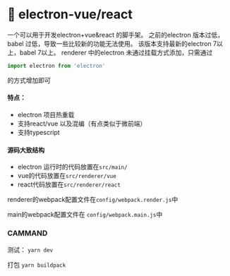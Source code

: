 # 🚀 electron-vue/react

一个可以用于开发electron+vue&react 的脚手架。
之前的electron 版本过低，babel 过低，导致一些比较新的功能无法使用。
该版本支持最新的electron 7以上，babel 7以上。
renderer 中的electron 未通过挂载方式添加，只需通过
```javascript
import electron from 'electron'
```
的方式增加即可
#### 特点：
+ electron 项目热重载
+ 支持react/vue 以及混编（有点类似于微前端）
+ 支持typescript

#### 源码大致结构

+ electron 运行时的代码放置在```src/main/```
+ vue的代码放置在```src/renderer/vue```
+ react代码放置在```src/renderer/react``` 

renderer的webpack配置文件在```config/webpack.render.js```中

main的webpack配置文件在 ```config/webpack.main.js```中

### CAMMAND
测试：
```yarn dev```


打包
```yarn buildpack```
